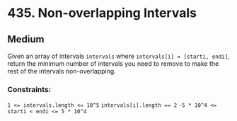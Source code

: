 # 435. Non-overlapping Intervals

## Medium

Given an array of intervals `intervals` where `intervals[i] = [starti, endi]`, return the minimum number of intervals
you need to remove to make the rest of the intervals non-overlapping.

### Constraints:

`1 <= intervals.length <= 10^5`
`intervals[i].length == 2`
`-5 * 10^4 <= starti < endi <= 5 * 10^4`
